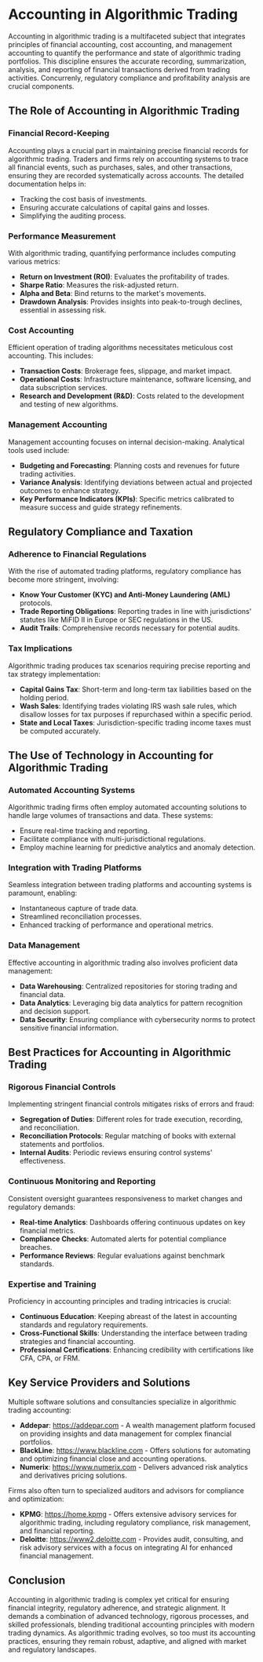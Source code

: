 # Accounting in Algorithmic Trading

Accounting in algorithmic trading is a multifaceted subject that integrates principles of financial accounting, cost accounting, and management accounting to quantify the performance and state of algorithmic trading portfolios. This discipline ensures the accurate recording, summarization, analysis, and reporting of financial transactions derived from trading activities. Concurrenly, regulatory compliance and profitability analysis are crucial components.

## The Role of Accounting in Algorithmic Trading

### Financial Record-Keeping

Accounting plays a crucial part in maintaining precise financial records for algorithmic trading. Traders and firms rely on accounting systems to trace all financial events, such as purchases, sales, and other transactions, ensuring they are recorded systematically across accounts. The detailed documentation helps in:

- Tracking the cost basis of investments.
- Ensuring accurate calculations of capital gains and losses.
- Simplifying the auditing process.
  
### Performance Measurement

With algorithmic trading, quantifying performance includes computing various metrics:
 
- **Return on Investment (ROI)**: Evaluates the profitability of trades.
- **Sharpe Ratio**: Measures the risk-adjusted return.
- **Alpha and Beta**: Bind returns to the market's movements.
- **Drawdown Analysis**: Provides insights into peak-to-trough declines, essential in assessing risk.

### Cost Accounting

Efficient operation of trading algorithms necessitates meticulous cost accounting. This includes:

- **Transaction Costs**: Brokerage fees, slippage, and market impact.
- **Operational Costs**: Infrastructure maintenance, software licensing, and data subscription services.
- **Research and Development (R&D)**: Costs related to the development and testing of new algorithms.

### Management Accounting

Management accounting focuses on internal decision-making. Analytical tools used include:

- **Budgeting and Forecasting**: Planning costs and revenues for future trading activities.
- **Variance Analysis**: Identifying deviations between actual and projected outcomes to enhance strategy.
- **Key Performance Indicators (KPIs)**: Specific metrics calibrated to measure success and guide strategy refinements.

## Regulatory Compliance and Taxation

### Adherence to Financial Regulations

With the rise of automated trading platforms, regulatory compliance has become more stringent, involving:

- **Know Your Customer (KYC) and Anti-Money Laundering (AML)** protocols.
- **Trade Reporting Obligations**: Reporting trades in line with jurisdictions' statutes like MiFID II in Europe or SEC regulations in the US.
- **Audit Trails**: Comprehensive records necessary for potential audits.

### Tax Implications

Algorithmic trading produces tax scenarios requiring precise reporting and tax strategy implementation:

- **Capital Gains Tax**: Short-term and long-term tax liabilities based on the holding period.
- **Wash Sales**: Identifying trades violating IRS wash sale rules, which disallow losses for tax purposes if repurchased within a specific period.
- **State and Local Taxes**: Jurisdiction-specific trading income taxes must be computed accurately.

## The Use of Technology in Accounting for Algorithmic Trading

### Automated Accounting Systems

Algorithmic trading firms often employ automated accounting solutions to handle large volumes of transactions and data. These systems:

- Ensure real-time tracking and reporting.
- Facilitate compliance with multi-jurisdictional regulations.
- Employ machine learning for predictive analytics and anomaly detection.

### Integration with Trading Platforms

Seamless integration between trading platforms and accounting systems is paramount, enabling:

- Instantaneous capture of trade data.
- Streamlined reconciliation processes.
- Enhanced tracking of performance and operational metrics.

### Data Management

Effective accounting in algorithmic trading also involves proficient data management:

- **Data Warehousing**: Centralized repositories for storing trading and financial data.
- **Data Analytics**: Leveraging big data analytics for pattern recognition and decision support.
- **Data Security**: Ensuring compliance with cybersecurity norms to protect sensitive financial information.

## Best Practices for Accounting in Algorithmic Trading

### Rigorous Financial Controls

Implementing stringent financial controls mitigates risks of errors and fraud:

- **Segregation of Duties**: Different roles for trade execution, recording, and reconciliation.
- **Reconciliation Protocols**: Regular matching of books with external statements and portfolios.
- **Internal Audits**: Periodic reviews ensuring control systems' effectiveness.

### Continuous Monitoring and Reporting

Consistent oversight guarantees responsiveness to market changes and regulatory demands:

- **Real-time Analytics**: Dashboards offering continuous updates on key financial metrics.
- **Compliance Checks**: Automated alerts for potential compliance breaches.
- **Performance Reviews**: Regular evaluations against benchmark standards.

### Expertise and Training

Proficiency in accounting principles and trading intricacies is crucial:

- **Continuous Education**: Keeping abreast of the latest in accounting standards and regulatory requirements.
- **Cross-Functional Skills**: Understanding the interface between trading strategies and financial accounting.
- **Professional Certifications**: Enhancing credibility with certifications like CFA, CPA, or FRM.

## Key Service Providers and Solutions

Multiple software solutions and consultancies specialize in algorithmic trading accounting:

- **Addepar**: https://addepar.com - A wealth management platform focused on providing insights and data management for complex financial portfolios.
- **BlackLine**: https://www.blackline.com - Offers solutions for automating and optimizing financial close and accounting operations.
- **Numerix**: https://www.numerix.com - Delivers advanced risk analytics and derivatives pricing solutions.

Firms also often turn to specialized auditors and advisors for compliance and optimization:

- **KPMG**: https://home.kpmg - Offers extensive advisory services for algorithmic trading, including regulatory compliance, risk management, and financial reporting.
- **Deloitte**: https://www2.deloitte.com - Provides audit, consulting, and risk advisory services with a focus on integrating AI for enhanced financial management.

## Conclusion

Accounting in algorithmic trading is complex yet critical for ensuring financial integrity, regulatory adherence, and strategic alignment. It demands a combination of advanced technology, rigorous processes, and skilled professionals, blending traditional accounting principles with modern trading dynamics. As algorithmic trading evolves, so too must its accounting practices, ensuring they remain robust, adaptive, and aligned with market and regulatory landscapes.